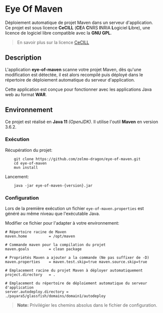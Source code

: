 # Eye Of Maven

Déploiement automatique de projet Maven dans un serveur d'application.
Ce projet est sous licence **CeCILL** (**CE**A **C**NRS **I**NRIA **L**ogiciel **L**ibre),
une licence de logiciel libre compatible avec la **GNU GPL**.

> En savoir plus sur la licence [CeCILL](http://cecill.info/index.fr.html)

## Description

L'application **eye-of-maven** scanne votre projet Maven, 
dès qu'une modification est détectée, 
il est alors recompilé puis déployé dans le répertoire de déploiement automatique du serveur d'application.

Cette application est conçue pour fonctionner avec les applications Java web au format **WAR**.

## Environnement

Ce projet est réalisé en **Java 11** *(OpenJDK)*.
Il utilise l'outil **Maven** en version 3.6.2.

### Exécution

Récupération du projet:
~~~
    git clone https://github.com/zelmo-dragon/eye-of-maven.git
    cd eye-of-maven
    mvn install
~~~

Lancement:
~~~
    java -jar eye-of-maven-{version}.jar
~~~

### Configuration

Lors de la première exécution un fichier `eye-of-maven.properties` est généré au même niveau que l'exécutable Java.

Modifier ce fichier pour l'adapter à votre environnement:
~~~
# Répertoire racine de Maven
maven.home          = /opt/maven

# Commande maven pour la compilation du projet
maven.goals         = clean package

# Propriétés Maven a ajouter a la commande (Ne pas suffixer de -D)
maven.properties    = maven.test.skip=true maven.source.skip=true

# Emplacement racine du projet Maven à déployer automatiquement
project.directory   = .

# Emplacement du répertoire de déploiement automatique du serveur d'application
server.autodeploy.directory = ./payara5/glassfish/domains/domain1/autodeploy
~~~

> **Note:**
> Privilégier les chemins absolus dans le fichier de configuration.
